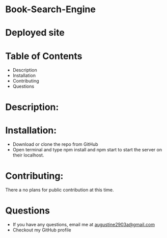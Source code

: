 # Book-Search-Engine


# Deployed site


# Table of Contents

* Description
* Installation
* Contributing
* Questions

# Description:
 

# Installation:

* Download or clone the repo from GitHub
* Open terminal and type npm install and npm start to start the server on their localhost.

# Contributing: 
There a no plans for public contribution at this time.

# Questions 
* If you have any questions, email me at augustine2903a@gmail.com
* Checkout my GitHub profile